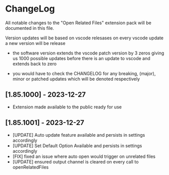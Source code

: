 # ChangeLog

All notable changes to the "Open Related Files" extension pack will be documented in this file.

Version updates will be based on vscode relesases
on every vscode update a new version will be release
* the software version extends the vscode patch version by 3 zeros giving us
1000 possible updates before there is an update to vscode and extends back to zero

* you would have to check the CHANGELOG for any breaking, (major), minor or patched updates which will be denoted respectively

## [1.85.1000] - 2023-12-27
* Extension made available to the public ready for use

## [1.85.1001] - 2023-12-27
* [UPDATE] Auto update feature available and persists in settings accordingly
* [UPDATE] Set Default Option Available and persists in settings accordingly
* [FIX] fixed an issue where auto open would trigger on unrelated files
* [UPDATE] ensured output channel is cleared on every call to openRelatedFiles
